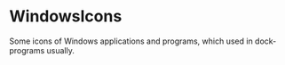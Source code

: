 # WindowsIcons
Some icons of Windows applications and programs, which used in dock-programs usually.
